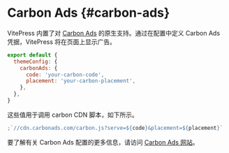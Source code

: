# Carbon Ads {#carbon-ads}

VitePress 内置了对 [Carbon Ads](https://www.carbonads.net/) 的原生支持。通过在配置中定义 Carbon Ads 凭据，VitePress 将在页面上显示广告。

```js
export default {
  themeConfig: {
    carbonAds: {
      code: 'your-carbon-code',
      placement: 'your-carbon-placement',
    },
  },
}
```

这些值用于调用 carbon CDN 脚本，如下所示。

```js
;`//cdn.carbonads.com/carbon.js?serve=${code}&placement=${placement}`
```

要了解有关 Carbon Ads 配置的更多信息，请访问 [Carbon Ads 网站](https://www.carbonads.net/)。

